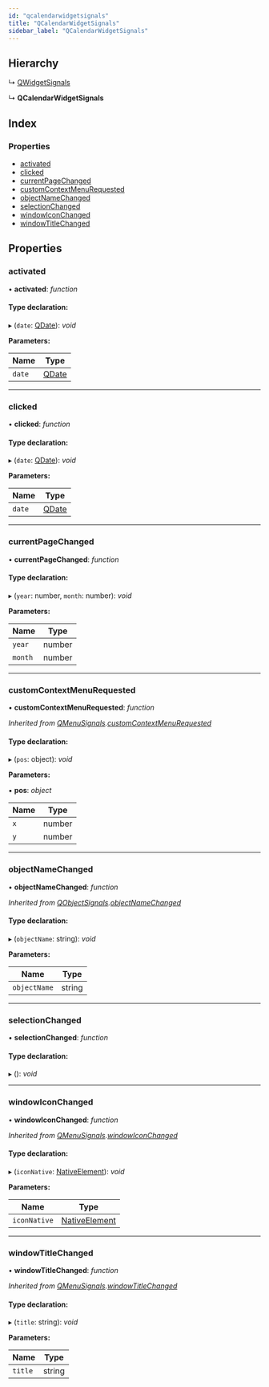 ```yaml
---
id: "qcalendarwidgetsignals"
title: "QCalendarWidgetSignals"
sidebar_label: "QCalendarWidgetSignals"
---
```


## Hierarchy

  ↳ [QWidgetSignals](qwidgetsignals.md)

  ↳ **QCalendarWidgetSignals**

## Index

### Properties

* [activated](qcalendarwidgetsignals.md#activated)
* [clicked](qcalendarwidgetsignals.md#clicked)
* [currentPageChanged](qcalendarwidgetsignals.md#currentpagechanged)
* [customContextMenuRequested](qcalendarwidgetsignals.md#customcontextmenurequested)
* [objectNameChanged](qcalendarwidgetsignals.md#objectnamechanged)
* [selectionChanged](qcalendarwidgetsignals.md#selectionchanged)
* [windowIconChanged](qcalendarwidgetsignals.md#windowiconchanged)
* [windowTitleChanged](qcalendarwidgetsignals.md#windowtitlechanged)

## Properties

###  activated

• **activated**: *function*

#### Type declaration:

▸ (`date`: [QDate](../classes/qdate.md)): *void*

**Parameters:**

Name | Type |
------ | ------ |
`date` | [QDate](../classes/qdate.md) |

___

###  clicked

• **clicked**: *function*

#### Type declaration:

▸ (`date`: [QDate](../classes/qdate.md)): *void*

**Parameters:**

Name | Type |
------ | ------ |
`date` | [QDate](../classes/qdate.md) |

___

###  currentPageChanged

• **currentPageChanged**: *function*

#### Type declaration:

▸ (`year`: number, `month`: number): *void*

**Parameters:**

Name | Type |
------ | ------ |
`year` | number |
`month` | number |

___

###  customContextMenuRequested

• **customContextMenuRequested**: *function*

*Inherited from [QMenuSignals](qmenusignals.md).[customContextMenuRequested](qmenusignals.md#customcontextmenurequested)*

#### Type declaration:

▸ (`pos`: object): *void*

**Parameters:**

▪ **pos**: *object*

Name | Type |
------ | ------ |
`x` | number |
`y` | number |

___

###  objectNameChanged

• **objectNameChanged**: *function*

*Inherited from [QObjectSignals](qobjectsignals.md).[objectNameChanged](qobjectsignals.md#objectnamechanged)*

#### Type declaration:

▸ (`objectName`: string): *void*

**Parameters:**

Name | Type |
------ | ------ |
`objectName` | string |

___

###  selectionChanged

• **selectionChanged**: *function*

#### Type declaration:

▸ (): *void*

___

###  windowIconChanged

• **windowIconChanged**: *function*

*Inherited from [QMenuSignals](qmenusignals.md).[windowIconChanged](qmenusignals.md#windowiconchanged)*

#### Type declaration:

▸ (`iconNative`: [NativeElement](../globals.md#nativeelement)): *void*

**Parameters:**

Name | Type |
------ | ------ |
`iconNative` | [NativeElement](../globals.md#nativeelement) |

___

###  windowTitleChanged

• **windowTitleChanged**: *function*

*Inherited from [QMenuSignals](qmenusignals.md).[windowTitleChanged](qmenusignals.md#windowtitlechanged)*

#### Type declaration:

▸ (`title`: string): *void*

**Parameters:**

Name | Type |
------ | ------ |
`title` | string |

